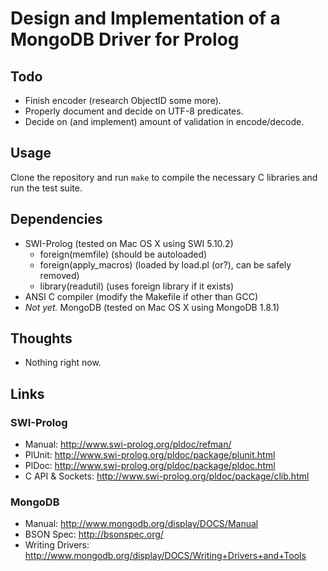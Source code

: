 # Design and Implementation of a MongoDB Driver for Prolog

## Todo

 * Finish encoder (research ObjectID some more).
 * Properly document and decide on UTF-8 predicates.
 * Decide on (and implement) amount of validation in encode/decode.

## Usage

Clone the repository and run `make` to compile the necessary C libraries
and run the test suite.

## Dependencies

 * SWI-Prolog (tested on Mac OS X using SWI 5.10.2)
    * foreign(memfile) (should be autoloaded)
    * foreign(apply_macros) (loaded by load.pl (or?), can be safely removed)
    * library(readutil) (uses foreign library if it exists)
 * ANSI C compiler (modify the Makefile if other than GCC)
 * _Not yet._ MongoDB (tested on Mac OS X using MongoDB 1.8.1)

## Thoughts

 * Nothing right now.

## Links

### SWI-Prolog

 * Manual: <http://www.swi-prolog.org/pldoc/refman/>
 * PlUnit: <http://www.swi-prolog.org/pldoc/package/plunit.html>
 * PlDoc: <http://www.swi-prolog.org/pldoc/package/pldoc.html>
 * C API & Sockets: <http://www.swi-prolog.org/pldoc/package/clib.html>

### MongoDB

 * Manual: <http://www.mongodb.org/display/DOCS/Manual>
 * BSON Spec: <http://bsonspec.org/>
 * Writing Drivers: <http://www.mongodb.org/display/DOCS/Writing+Drivers+and+Tools>
